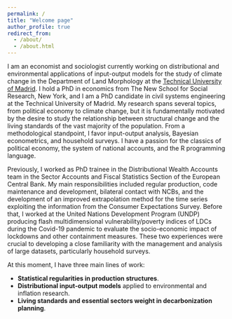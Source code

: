 ```yaml
---
permalink: /
title: "Welcome page"
author_profile: true
redirect_from: 
  - /about/
  - /about.html
---
```


I am an economist and sociologist currently working on distributional and environmental applications of input-output models for the study of climate change in the Department of Land Morphology at the [Technical University of Madrid](https://portalcientifico.upm.es/es/ipublic/researcher/336709). I hold a PhD in economics from The New School for Social Research, New York, and I am a PhD candidate in civil systems engineering at the Technical University of Madrid. My research spans several topics, from political economy to climate change, but it is fundamentally motivated by the desire to study the relationship between structural change and the living standards of the vast majority of the population. From a methodological standpoint, I favor input-output analysis, Bayesian econometrics, and household surveys. I have a passion for the classics of political economy, the system of national accounts, and the R programming language.

Previously, I worked as PhD trainee in the Distributional Wealth Accounts team in the Sector Accounts and Fiscal Statistics Section of the European Central Bank. My main responsibilities included regular production, code maintenance and development, bilateral contact with NCBs, and the development of an improved extrapolation method for the time series exploiting the information from the Consumer Expectations Survey. Before that, I worked at the United Nations Development Program (UNDP) producing flash multidimensional vulnerability/poverty indices of LDCs during the Covid-19 pandemic to evaluate the socio-economic impact of lockdowns and other containment measures. These two experiences were crucial to developing a close familiarity with the management and analysis of large datasets, particularly household surveys.

At this moment, I have three main lines of work:
  * **Statistical regularities in production structures**.
  * **Distributional input-output models** applied to environmental and inflation research.
  * **Living standards and essential sectors weight in decarbonization planning**.
